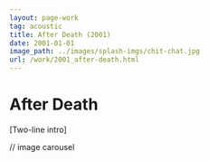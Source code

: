 ```yaml
---
layout: page-work
tag: acoustic 
title: After Death (2001)
date: 2001-01-01
image_path: ../images/splash-imgs/chit-chat.jpg
url: /work/2001_after-death.html
---
```

# After Death

[Two-line intro]

// image carousel
